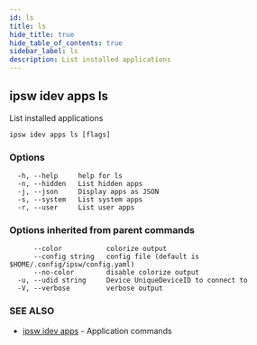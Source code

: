 ```yaml
---
id: ls
title: ls
hide_title: true
hide_table_of_contents: true
sidebar_label: ls
description: List installed applications
---
```

## ipsw idev apps ls

List installed applications

```
ipsw idev apps ls [flags]
```

### Options

```
  -h, --help     help for ls
  -n, --hidden   List hidden apps
  -j, --json     Display apps as JSON
  -s, --system   List system apps
  -r, --user     List user apps
```

### Options inherited from parent commands

```
      --color           colorize output
      --config string   config file (default is $HOME/.config/ipsw/config.yaml)
      --no-color        disable colorize output
  -u, --udid string     Device UniqueDeviceID to connect to
  -V, --verbose         verbose output
```

### SEE ALSO

* [ipsw idev apps](/docs/cli/ipsw/idev/apps)	 - Application commands

